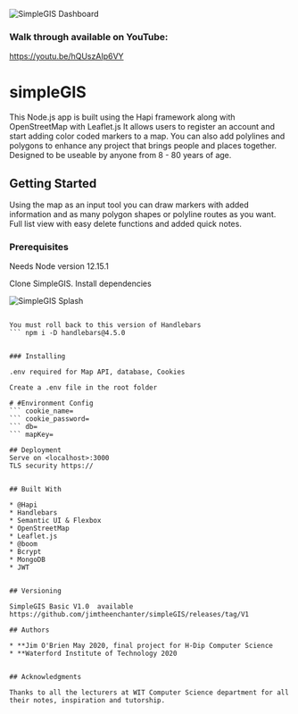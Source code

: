 
![SimpleGIS Dashboard](https://res.cloudinary.com/jimtheenchanter/image/upload/v1590187234/SimpleGIS/addareapage.jpg)




### Walk through available on YouTube:
https://youtu.be/hQUszAIp6VY 

# simpleGIS

This Node.js app is built using the Hapi framework along with OpenStreetMap with Leaflet.js
It allows users to register an account and start adding color coded markers to a map. You can also add polylines and polygons to enhance any project that brings people and places together. Designed to be useable by anyone from 8 - 80 years of age.



## Getting Started
Using the map as an input tool you can draw markers with added information and as many polygon shapes or polyline routes as you want. Full list view with easy delete functions and added quick notes.

### Prerequisites

Needs Node version 12.15.1

Clone SimpleGIS.
Install dependencies

![SimpleGIS Splash](https://res.cloudinary.com/jimtheenchanter/image/upload/v1590271382/SimpleGIS/technical-system-overview.jpg)

``` npm install

You must roll back to this version of Handlebars
``` npm i -D handlebars@4.5.0


### Installing

.env required for Map API, database, Cookies

Create a .env file in the root folder

# #Environment Config
``` cookie_name=
``` cookie_password=
``` db=
``` mapKey=

## Deployment
Serve on <localhost>:3000
TLS security https://


## Built With

* @Hapi
* Handlebars
* Semantic UI & Flexbox
* OpenStreetMap
* Leaflet.js
* @boom
* Bcrypt
* MongoDB
* JWT


## Versioning

SimpleGIS Basic V1.0  available 
https://github.com/jimtheenchanter/simpleGIS/releases/tag/V1

## Authors

* **Jim O'Brien May 2020, final project for H-Dip Computer Science
* **Waterford Institute of Technology 2020


## Acknowledgments

Thanks to all the lecturers at WIT Computer Science department for all their notes, inspiration and tutorship.

